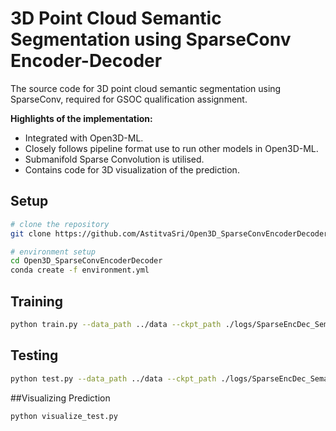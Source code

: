 # 3D Point Cloud Semantic Segmentation using SparseConv Encoder-Decoder
The source code for 3D point cloud semantic segmentation using SparseConv, required for GSOC qualification assignment.


**Highlights of the implementation:**

* Integrated with Open3D-ML.
* Closely follows pipeline format use to run other models in Open3D-ML.
* Submanifold Sparse Convolution is utilised.
* Contains code for 3D visualization of the prediction.


## Setup

```bash
# clone the repository
git clone https://github.com/AstitvaSri/Open3D_SparseConvEncoderDecoder.git

# environment setup
cd Open3D_SparseConvEncoderDecoder
conda create -f environment.yml
```
## Training
```bash
python train.py --data_path ../data --ckpt_path ./logs/SparseEncDec_Semantic3D_torch/checkpoint
```
## Testing
```bash
python test.py --data_path ../data --ckpt_path ./logs/SparseEncDec_Semantic3D_torch/checkpoint
```
##Visualizing Prediction
```bash
python visualize_test.py
```
